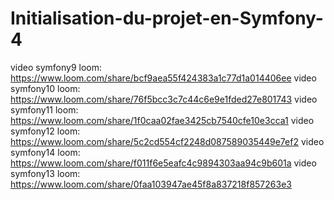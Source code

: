 # Initialisation-du-projet-en-Symfony-4
video symfony9 loom: https://www.loom.com/share/bcf9aea55f424383a1c77d1a014406ee
video symfony10 loom: https://www.loom.com/share/76f5bcc3c7c44c6e9e1fded27e801743
video symfony11 loom: https://www.loom.com/share/1f0caa02fae3425cb7540cfe10e3cca1
video symfony12 loom: https://www.loom.com/share/5c2cd554cf2248d087589035449e7ef2
video symfony14 loom: https://www.loom.com/share/f011f6e5eafc4c9894303aa94c9b601a
video symfony13 loom: https://www.loom.com/share/0faa103947ae45f8a837218f857263e3
